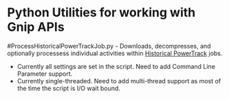 # Python Utilities for working with Gnip APIs

#ProcessHistoricalPowerTrackJob.py -
Downloads, decompresses, and optionally processess individual activities within [Historical PowerTrack](http://support.gnip.com/apis/historical_api/) jobs.

  * Currently all settings are set in the script.  Need to add Command Line Parameter support.
  * Currently single-threaded.  Need to add multi-thread support as most of the time the script is I/O wait bound.